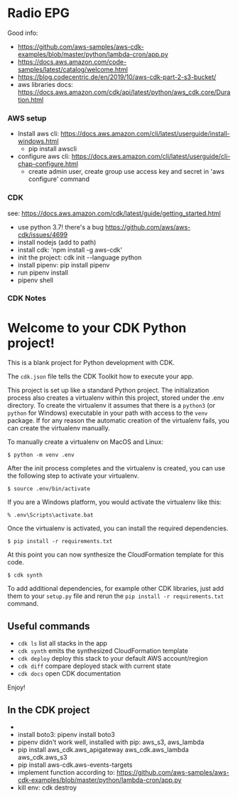 # Radio EPG

Good info:
* https://github.com/aws-samples/aws-cdk-examples/blob/master/python/lambda-cron/app.py
* https://docs.aws.amazon.com/code-samples/latest/catalog/welcome.html
* https://blog.codecentric.de/en/2019/10/aws-cdk-part-2-s3-bucket/
* aws libraries docs: https://docs.aws.amazon.com/cdk/api/latest/python/aws_cdk.core/Duration.html


### AWS setup
* Install aws cli: https://docs.aws.amazon.com/cli/latest/userguide/install-windows.html
  * pip install awscli
* configure aws cli: https://docs.aws.amazon.com/cli/latest/userguide/cli-chap-configure.html
  * create admin user, create group use access key and secret in 'aws configure' command

### CDK 
see: https://docs.aws.amazon.com/cdk/latest/guide/getting_started.html
* use python 3.7! there's a bug https://github.com/aws/aws-cdk/issues/4699
* install nodejs (add to path)
* install cdk: 'npm install -g aws-cdk'
* init the project: cdk init --language python
* install pipenv: pip install pipenv
* run pipenv install
* pipenv shell

### CDK Notes

# Welcome to your CDK Python project!

This is a blank project for Python development with CDK.

The `cdk.json` file tells the CDK Toolkit how to execute your app.

This project is set up like a standard Python project.  The initialization
process also creates a virtualenv within this project, stored under the .env
directory.  To create the virtualenv it assumes that there is a `python3`
(or `python` for Windows) executable in your path with access to the `venv`
package. If for any reason the automatic creation of the virtualenv fails,
you can create the virtualenv manually.

To manually create a virtualenv on MacOS and Linux:

```
$ python -m venv .env
```

After the init process completes and the virtualenv is created, you can use the following
step to activate your virtualenv.

```
$ source .env/bin/activate
```

If you are a Windows platform, you would activate the virtualenv like this:

```
% .env\Scripts\activate.bat
```

Once the virtualenv is activated, you can install the required dependencies.

```
$ pip install -r requirements.txt
```

At this point you can now synthesize the CloudFormation template for this code.

```
$ cdk synth
```

To add additional dependencies, for example other CDK libraries, just add
them to your `setup.py` file and rerun the `pip install -r requirements.txt`
command.

## Useful commands

 * `cdk ls`          list all stacks in the app
 * `cdk synth`       emits the synthesized CloudFormation template
 * `cdk deploy`      deploy this stack to your default AWS account/region
 * `cdk diff`        compare deployed stack with current state
 * `cdk docs`        open CDK documentation

Enjoy!


## In the CDK project
* 
* install boto3: pipenv install boto3
* pipenv didn't work well, installed with pip: aws_s3, aws_lambda
* pip install aws_cdk.aws_apigateway aws_cdk.aws_lambda aws_cdk.aws_s3
* pip install aws-cdk.aws-events-targets
* implement function according to: https://github.com/aws-samples/aws-cdk-examples/blob/master/python/lambda-cron/app.py
* kill env: cdk destroy

